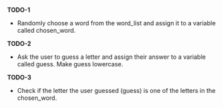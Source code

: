 **TODO-1**
- Randomly choose a word from the word_list and assign it to a variable called chosen_word.

**TODO-2** 
- Ask the user to guess a letter and assign their answer to a variable called guess. Make guess lowercase.

**TODO-3**
- Check if the letter the user guessed (guess) is one of the letters in the chosen_word.
